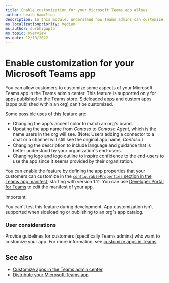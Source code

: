 ```yaml
---
title: Enable customization for your Microsoft Teams app allows
author: heath-hamilton
description: In this module, understand how Teams admins can customize your Teams app for their org.
ms.localizationpriority: medium
ms.author: surbhigupta
ms.topic: overview
ms.date: 12/10/2022
---
```


# Enable customization for your Microsoft Teams app

You can allow customers to customize some aspects of your Microsoft Teams app in the Teams admin center. This feature is supported only for apps published to the Teams store. Sideloaded apps and custom apps (apps published within an org) can't be customized.

Some possible uses of this feature are:

* Changing the app's accent color to match an org's brand.
* Updating the app name from *Contoso* to *Contoso Agent*, which is the name users in the org will see.
(Note: Users adding a connector to a chat or a channel will still see the original app name, *Contoso*.)
* Changing the description to include language and guidance that is better understood by your organization's end-users.
* Changing logo and logo outline to inspire confidence to the end-users to use the app since it seems provided by their organization.

You can enable the feature by defining the app properties that your customers can customize in the [`configurableProperties` section in the Teams app manifest](/microsoftteams/platform/resources/schema/manifest-schema#configurableproperties), starting with version 1.11. You can use [Developer Portal for Teams](https://dev.teams.microsoft.com/home) to edit the manifest of your app.

> [!IMPORTANT]
> You can't test this feature during development. App customization isn't supported when sideloading or publishing to an org's app catalog.

### User considerations

Provide guidelines for customers (specifically Teams admins) who want to customize your app. For more information, see [customize apps in Teams](/microsoftteams/customize-apps).

## See also

* [Customize apps in the Teams admin center](/microsoftteams/customize-apps)
* [Distribute your Microsoft Teams app](../deploy-and-publish/apps-publish-overview.md)
